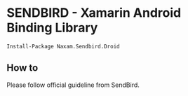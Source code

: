 SENDBIRD - Xamarin Android Binding Library
=====

```
Install-Package Naxam.Sendbird.Droid
```

## How to
Please follow official guideline from SendBird.